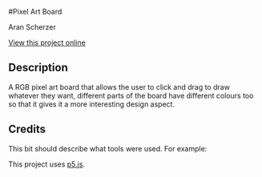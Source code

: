 #Pixel Art Board

Aran Scherzer

[View this project online](https://editor.p5js.org/ascherzers/full/dc5HMI0US)

## Description

A RGB pixel art board that allows the user to click and drag to draw whatever they want, different parts of the board have different colours too so that it gives it a more interesting design aspect.

## Credits

This bit should describe what tools were used. For example:

This project uses [p5.js](https://p5js.org).

